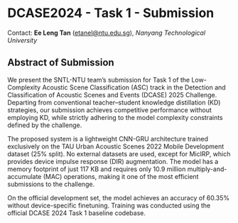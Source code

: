 # DCASE2024 - Task 1 - Submission

Contact: **Ee Leng Tan** (etanel@ntu.edu.sg), *Nanyang Technological University*



## Abstract of Submission

We present the SNTL-NTU team’s submission for Task 1 of the Low-Complexity Acoustic Scene Classification (ASC) track in the Detection and Classification of Acoustic Scenes and Events (DCASE) 2025 Challenge. Departing from conventional teacher–student knowledge distillation (KD) strategies, our submission achieves competitive performance without employing KD, while strictly adhering to the model complexity constraints defined by the challenge.

The proposed system is a lightweight CNN-GRU architecture trained exclusively on the TAU Urban Acoustic Scenes 2022 Mobile Development dataset (25% split). No external datasets are used, except for MicIRP, which provides device impulse response (DIR) augmentation. The model has a memory footprint of just 117 KB and requires only 10.9 million multiply-and-accumulate (MAC) operations, making it one of the most efficient submissions to the challenge.

On the official development set, the model achieves an accuracy of 60.35% without device-specific finetuning. Training was conducted using the official DCASE 2024 Task 1 baseline codebase.


